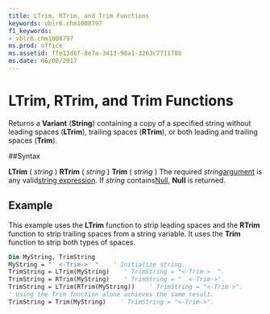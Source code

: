 ```yaml
---
title: LTrim, RTrim, and Trim Functions
keywords: vblr6.chm1008797
f1_keywords:
- vblr6.chm1008797
ms.prod: office
ms.assetid: ffe13d6f-8e7a-3413-98a1-3263c771178b
ms.date: 06/08/2017
---
```



# LTrim, RTrim, and Trim Functions



Returns a  **Variant** (**String**) containing a copy of a specified string without leading spaces (**LTrim**), trailing spaces (**RTrim**), or both leading and trailing spaces (**Trim**).

##Syntax

**LTrim** ( _string_ )
 **RTrim** ( _string_ )
 **Trim** ( _string_ )
The required  _string_[argument](../../Glossary/vbe-glossary.md) is any valid[string expression](../../Glossary/vbe-glossary.md). If  _string_ contains[Null](../../Glossary/vbe-glossary.md),  **Null** is returned.

## Example

This example uses the  **LTrim** function to strip leading spaces and the **RTrim** function to strip trailing spaces from a string variable. It uses the **Trim** function to strip both types of spaces.


```vb
Dim MyString, TrimString
MyString = "  <-Trim->  "    ' Initialize string.
TrimString = LTrim(MyString)    ' TrimString = "<-Trim->  ".
TrimString = RTrim(MyString)    ' TrimString = "  <-Trim->".
TrimString = LTrim(RTrim(MyString))    ' TrimString = "<-Trim->".
' Using the Trim function alone achieves the same result.
TrimString = Trim(MyString)    ' TrimString = "<-Trim->".


```


